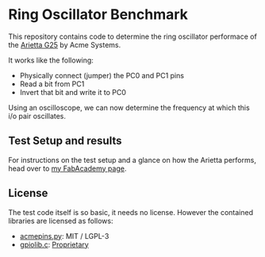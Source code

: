 # Ring Oscillator Benchmark

This repository contains code to determine the ring oscillator performace of the [Arietta G25](https://www.acmesystems.it/arietta) by Acme Systems.

It works like the following:

- Physically connect (jumper) the PC0 and PC1 pins
- Read a bit from PC1
- Invert that bit and write it to PC0

Using an oscilloscope, we can now determine the frequency at which this i/o pair oscillates.

## Test Setup and results

For instructions on the test setup and a glance on how the Arietta performs, head over to [my FabAcademy page](http://archive.fabacademy.org/archives/2017/fablaberfindergarden/students/260/fabacademy/week-8/).

## License

The test code itself is so basic, it needs no license. However the contained libraries are licensed as follows:

- [acmepins.py](https://github.com/AcmeSystems/acmepins): MIT / LGPL-3
- [gpiolib.c](https://github.com/tanzilli/gpiolib): [Proprietary](https://github.com/tanzilli/gpiolib/blob/master/gpiolib.c)
